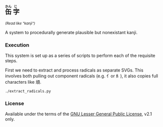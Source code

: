 ## <ruby>缶<rp>(</rp><rt>かん</rt><rp>)</rp> 字<rp>(</rp><rt>じ</rt><rp>)</rp></ruby>
<small><em>(Read like "kanji")</em></small>

A system to procedurally generate plausible but nonexistant kanji.

### Execution

This system is set up as a series of scripts to perform each of the requisite steps.

First we need to extract and process radicals as separate SVGs. This involves both pulling out component radicals (e.g. 亻or 糹), it also copies full characters like 頑.

```shell
./extract_radicals.py
```

### License

Available under the terms of the [GNU Lesser General Public License](LICENSE.md), v2.1 only.
